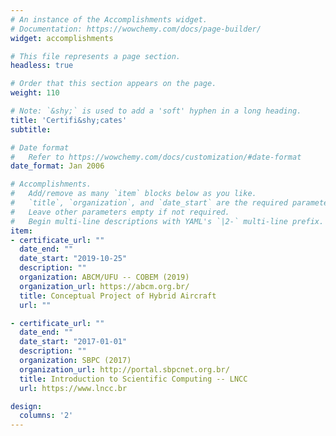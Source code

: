 ```yaml
---
# An instance of the Accomplishments widget.
# Documentation: https://wowchemy.com/docs/page-builder/
widget: accomplishments

# This file represents a page section.
headless: true

# Order that this section appears on the page.
weight: 110

# Note: `&shy;` is used to add a 'soft' hyphen in a long heading.
title: 'Certifi&shy;cates'
subtitle:

# Date format
#   Refer to https://wowchemy.com/docs/customization/#date-format
date_format: Jan 2006

# Accomplishments.
#   Add/remove as many `item` blocks below as you like.
#   `title`, `organization`, and `date_start` are the required parameters.
#   Leave other parameters empty if not required.
#   Begin multi-line descriptions with YAML's `|2-` multi-line prefix.
item:
- certificate_url: ""
  date_end: ""
  date_start: "2019-10-25"
  description: ""
  organization: ABCM/UFU -- COBEM (2019)
  organization_url: https://abcm.org.br/
  title: Conceptual Project of Hybrid Aircraft
  url: ""

- certificate_url: ""
  date_end: ""
  date_start: "2017-01-01"
  description: ""
  organization: SBPC (2017)
  organization_url: http://portal.sbpcnet.org.br/
  title: Introduction to Scientific Computing -- LNCC
  url: https://www.lncc.br

design:
  columns: '2'
---
```


